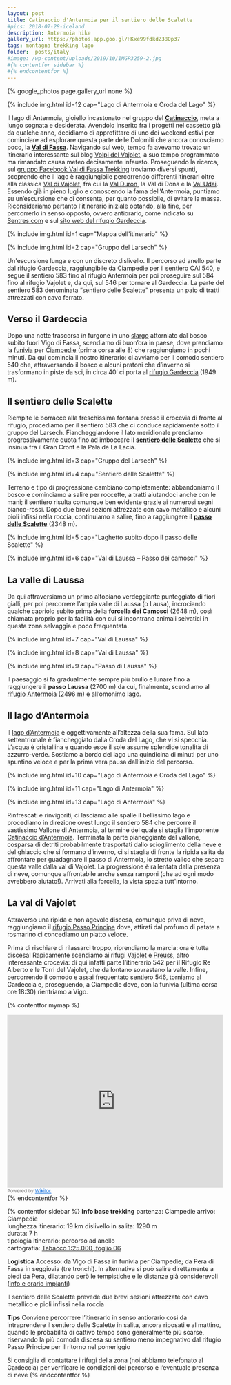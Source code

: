 ```yaml
---
layout: post
title: Catinaccio d'Antermoia per il sentiero delle Scalette
#pics: 2018-07-28-iceland
description: Antermoia hike
gallery_url: https://photos.app.goo.gl/HKxe99fdkdZ38Qp37
tags: montagna trekking lago
folder: _posts/italy
#image: /wp-content/uploads/2019/10/IMGP3259-2.jpg
#{% contentfor sidebar %}
#{% endcontentfor %}
---
```


{% google_photos page.gallery_url none %}

{% include img.html id=12 cap="Lago di Antermoia e Croda del Lago" %}

Il lago di Antermoia, gioiello incastonato nel gruppo del [**Catinaccio**](https://www.suedtirolerland.it/it/cultura-e-territorio/natura-e-paesaggio/montagne-in-alto-adige/dolomiti/gruppo-del-catinaccio/), meta a lungo sognata e desiderata. Avendolo inserito fra i progetti nel cassetto già da qualche anno, decidiamo di approfittare di uno dei weekend estivi per cominciare ad esplorare questa parte delle Dolomiti che ancora conosciamo poco, la **[Val di Fassa](https://www.fassa.com/index.asp?l=it)**. Navigando sul web, tempo fa avevamo trovato un itinerario interessante sul blog [Volpi del Vajolet](https://www.volpidelvajolet.it/2016/08/escursione-ad-anello-dalla-gardeccia-al.html), a suo tempo programmato ma rimandato causa meteo decisamente infausto. Proseguendo la ricerca, sul [gruppo Facebook Val di Fassa Trekking](https://www.facebook.com/groups/1687224161308440) troviamo diversi spunti, scoprendo che il lago è raggiungibile percorrendo differenti itinerari oltre alla classica [Val di Vajolet](https://it.wikipedia.org/wiki/Val_di_Vajolet), fra cui la [Val Duron](https://it.wikipedia.org/wiki/Val_Duron), la Val di Dona e la [Val Udai](https://it.wikipedia.org/wiki/Val_Udai). Essendo già in pieno luglio e conoscendo la fama dell’Antermoia, puntiamo su un’escursione che ci consenta, per quanto possibile, di evitare la massa. Riconsideriamo pertanto l’itinerario iniziale optando, alla fine, per percorrerlo in senso opposto, ovvero antiorario, come indicato su [Sentres.com](https://www.sentres.com/it/escursioni/giro-antermoia-dal-passo-delle-scalette) e sul [sito web del rifugio Gardeccia](https://www.dolomitenschutzhuette.it/trekking-e-ferrate).

{% include img.html id=1 cap="Mappa dell'itinerario" %}

{% include img.html id=2 cap="Gruppo del Larsech" %}

Un'escursione lunga e con un discreto dislivello. Il percorso ad anello parte dal rifugio Gardeccia, raggiungibile da Ciampedie per il sentiero CAI 540, e segue il sentiero 583 fino al rifugio Antermoia per poi proseguire sul 584 fino al rifugio Vajolet e, da qui, sul 546 per tornare al Gardeccia. La parte del sentiero 583 denominata “sentiero delle Scalette” presenta un paio di tratti attrezzati con cavo ferrato.

## Verso il Gardeccia

Dopo una notte trascorsa in furgone in uno [slargo](https://park4night.com/it/lieu/127219/circondato-dalla-natura/vigo-di-fassa-strada-de-valongia-/-str-veia/italy/provincia-di-trento#.YQjVGo4zaUl) attorniato dal bosco subito fuori Vigo di Fassa, scendiamo di buon’ora in paese, dove prendiamo la [funivia](https://infofassaefiemme.com/item/funivia-vigo-ciampedie/) per [Ciampedie](http://www.rifugiociampedie.com/index.htm) (prima corsa alle 8) che raggiungiamo in pochi minuti. Da qui comincia il nostro itinerario: ci avviamo per il comodo sentiero 540 che, attraversando il bosco e alcuni pratoni che d’inverno si trasformano in piste da sci, in circa 40′ ci porta al [rifugio Gardeccia](https://www.dolomitenschutzhuette.it/) (1949 m).

## Il sentiero delle Scalette

Riempite le borracce alla freschissima fontana presso il crocevia di fronte al rifugio, procediamo per il sentiero 583 che ci conduce rapidamente sotto il gruppo del Larsech. Fiancheggiandone il lato meridionale prendiamo progressivamente quota fino ad imboccare il [**sentiero delle Scalette**](https://www.rifugidelcatinaccio.it/it/escursione.asp?id=25) che si insinua fra il Gran Cront e la Pala de La Lacia.

{% include img.html id=3 cap="Gruppo del Larsech" %}

{% include img.html id=4 cap="Sentiero delle Scalette" %}

Terreno e tipo di progressione cambiano completamente: abbandoniamo il bosco e cominciamo a salire per roccette, a tratti aiutandoci anche con le mani; il sentiero risulta comunque ben evidente grazie ai numerosi segni bianco-rossi. Dopo due brevi sezioni attrezzate con cavo metallico e alcuni pioli infissi nella roccia, continuiamo a salire, fino a raggiungere il [**passo delle Scalette**](https://it.wikipedia.org/wiki/Passo_delle_Scalette) (2348 m).

{% include img.html id=5 cap="Laghetto subito dopo il passo delle Scalette" %}

{% include img.html id=6 cap="Val di Laussa – Passo dei camosci" %}

## La valle di Laussa

Da qui attraversiamo un primo altopiano verdeggiante punteggiato di fiori gialli, per poi percorrere l’ampia valle di Laussa (o Lausa), incrociando qualche capriolo subito prima della **forcella dei Camosci** (2648 m), così chiamata proprio per la facilità con cui si incontrano animali selvatici in questa zona selvaggia e poco frequentata.

{% include img.html id=7 cap="Val di Laussa" %}

{% include img.html id=8 cap="Val di Laussa" %}

{% include img.html id=9 cap="Passo di Laussa" %}

Il paesaggio si fa gradualmente sempre più brullo e lunare fino a raggiungere il **passo Laussa** (2700 m) da cui, finalmente, scendiamo al [rifugio Antermoia](https://www.rifugioantermoia.com/) (2496 m) e all’omonimo lago.

## Il lago d’Antermoia

Il [lago d’Antermoia](https://it.wikipedia.org/wiki/Lago_d'Antermoia) è oggettivamente all’altezza della sua fama. Sul lato settentrionale è fiancheggiato dalla Croda del Lago, che vi si specchia. L’acqua è cristallina e quando esce il sole assume splendide tonalità di azzurro-verde. Sostiamo a bordo del lago una quindicina di minuti per uno spuntino veloce e per la prima vera pausa dall’inizio del percorso.

{% include img.html id=10 cap="Lago di Antermoia e Croda del Lago" %}

{% include img.html id=11 cap="Lago di Antermoia" %}

{% include img.html id=13 cap="Lago di Antermoia" %}

Rinfrescati e rinvigoriti, ci lasciamo alle spalle il bellissimo lago e procediamo in direzione ovest lungo il sentiero 584 che percorre il vastissimo Vallone di Antermoia, al termine del quale si staglia l’imponente [Catinaccio d’Antermoia](https://it.wikipedia.org/wiki/Catinaccio_d'Antermoia). Terminata la parte pianeggiante del vallone, cosparsa di detriti probabilmente trasportati dallo scioglimento della neve e del ghiaccio che si formano d’inverno, ci si staglia di fronte la ripida salita da affrontare per guadagnare il passo di Antermoia, lo stretto valico che separa questa valle dalla val di Vajolet. La progressione è rallentata dalla presenza di neve, comunque affrontabile anche senza ramponi (che ad ogni modo avrebbero aiutato!). Arrivati alla forcella, la vista spazia tutt'intorno.

## La val di Vajolet

Attraverso una ripida e non agevole discesa, comunque priva di neve, raggiungiamo il [rifugio Passo Principe](http://www.rifugiopassoprincipe.com/) dove, attirati dal profumo di patate a rosmarino ci concediamo un piatto veloce.

Prima di rischiare di rilassarci troppo, riprendiamo la marcia: ora è tutta discesa! Rapidamente scendiamo ai rifugi [Vajolet](https://www.rifugiovajolet.com/ita/Default.asp) e [Preuss](http://www.rifugiopaulpreuss.com/), altro interessante crocevia: di qui infatti parte l’itinerario 542 per il Rifugio Re Alberto e le Torri del Vajolet, che da lontano sovrastano la valle. Infine, percorrendo il comodo e assai frequentato sentiero 546, torniamo al Gardeccia e, proseguendo, a Ciampedie dove, con la funivia (ultima corsa ore 18:30) rientriamo a Vigo.

{% contentfor mymap %}
<iframe frameBorder="0" scrolling="no" src="https://www.wikiloc.com/wikiloc/spatialArtifacts.do?event=view&id=117043709&measures=off&title=off&near=off&images=off&maptype=H" width="500" height="400"></iframe><div style="color:#777;font-size:11px;line-height:16px;">Powered by <a style="color:#06d;font-size:11px;line-height:16px;" target="_blank" href="https://www.wikiloc.com">Wikiloc</a></div>
{% endcontentfor %}

{% contentfor sidebar %}
**Info base trekking**
partenza: Ciampedie
arrivo: Ciampedie  
lunghezza itinerario: 19 km
dislivello in salita: 1290 m  
durata: 7 h  
tipologia itinerario: percorso ad anello  
cartografia: [Tabacco 1:25.000, foglio 06](https://www.tabaccoeditrice.it/cartografie/25000/06-val-di-fassa-e-dolomiti-fassane/)

**Logistica**
Accesso: da Vigo di Fassa in funivia per Ciampedie; da Pera di Fassa in seggiovia (tre tronchi). In alternativa si può salire direttamente a piedi da Pera, dilatando però le tempistiche e le distanze già considerevoli ([info e orario impianti](https://www.catinacciodolomiti.it/it//orari-impianti-estate/))

Il sentiero delle Scalette prevede due brevi sezioni attrezzate con cavo metallico e pioli infissi nella roccia

**Tips**
Conviene percorrere l’itinerario in senso antiorario così da intraprendere il sentiero delle Scalette in salita, ancora riposati e al mattino, quando le probabilità di cattivo tempo sono generalmente più scarse, riservando la più comoda discesa su sentiero meno impegnativo dal rifugio Passo Principe per il ritorno nel pomeriggio

Si consiglia di contattare i rifugi della zona (noi abbiamo telefonato al Gardeccia) per verificare le condizioni del percorso e l’eventuale presenza di neve
{% endcontentfor %}